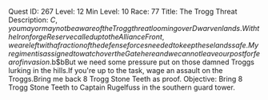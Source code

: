 Quest ID: 267
Level: 12
Min Level: 10
Race: 77
Title: The Trogg Threat
Description: $C, you may or may not be aware of the Trogg threat looming over Dwarven lands.With the Ironforge Reserve called up to the Alliance Front, we are left with a fraction of the defense forces needed to keep these lands safe.My regiment is assigned to watch over the Gate here and we cannot leave our post for fear of invasion.$b$bBut we need some pressure put on those damned Troggs lurking in the hills.If you're up to the task, wage an assault on the Troggs.Bring me back 8 Trogg Stone Teeth as proof.
Objective: Bring 8 Trogg Stone Teeth to Captain Rugelfuss in the southern guard tower.
